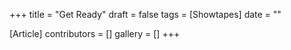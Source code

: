+++
title = "Get Ready"
draft = false
tags = [Showtapes]
date = ""

[Article]
contributors = []
gallery = []
+++